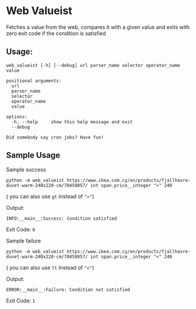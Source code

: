 # Web Valueist

Fetches a value from the web, compares it with a given value and exits with zero
exit code if the condition is satisfied

## Usage:

`web_valueist [-h] [--debug] url parser_name selector operator_name value`

```
positional arguments:
  url
  parser_name
  selector
  operator_name
  value

options:
  -h, --help     show this help message and exit
  --debug

Did somebody say cron jobs? Have fun!
```

## Sample Usage

Sample success

```
python -m web_valueist https://www.ikea.com.cy/en/products/fjallhavre-duvet-warm-240x220-cm/70458057/ int span.price__integer ">" 240
```

( you can also use `gt` instead of `">"`)

Output:

```
INFO:__main__:Success: Condition satisfied
```

Exit Code: `0`

Sample failure

```
python -m web_valueist https://www.ikea.com.cy/en/products/fjallhavre-duvet-warm-240x220-cm/70458057/ int span.price__integer "<" 240
```

( you can also use `lt` instead of `"<"`)

Output:

```
ERROR:__main__:Failure: Condition not satisfied
```

Exit Code: `1`

